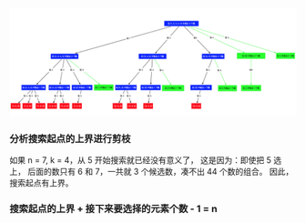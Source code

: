 ![img.png](img.png)
### 分析搜索起点的上界进行剪枝
如果 n = 7, k = 4，从 5 开始搜索就已经没有意义了，
这是因为：即使把 5 选上，
后面的数只有 6 和 7，一共就 3 个候选数，凑不出 44 个数的组合。
因此，搜索起点有上界。
### 搜索起点的上界 + 接下来要选择的元素个数 - 1 = n